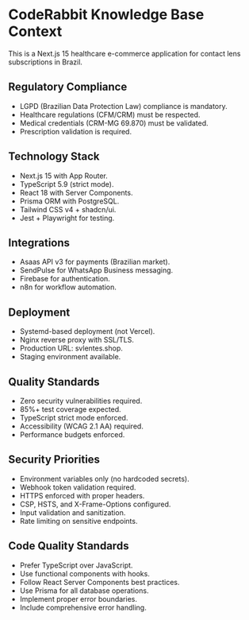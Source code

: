 # CodeRabbit Knowledge Base Context

This is a Next.js 15 healthcare e-commerce application for contact lens subscriptions in Brazil.

## Regulatory Compliance
- LGPD (Brazilian Data Protection Law) compliance is mandatory.
- Healthcare regulations (CFM/CRM) must be respected.
- Medical credentials (CRM-MG 69.870) must be validated.
- Prescription validation is required.

## Technology Stack
- Next.js 15 with App Router.
- TypeScript 5.9 (strict mode).
- React 18 with Server Components.
- Prisma ORM with PostgreSQL.
- Tailwind CSS v4 + shadcn/ui.
- Jest + Playwright for testing.

## Integrations
- Asaas API v3 for payments (Brazilian market).
- SendPulse for WhatsApp Business messaging.
- Firebase for authentication.
- n8n for workflow automation.

## Deployment
- Systemd-based deployment (not Vercel).
- Nginx reverse proxy with SSL/TLS.
- Production URL: svlentes.shop.
- Staging environment available.

## Quality Standards
- Zero security vulnerabilities required.
- 85%+ test coverage expected.
- TypeScript strict mode enforced.
- Accessibility (WCAG 2.1 AA) required.
- Performance budgets enforced.

## Security Priorities
- Environment variables only (no hardcoded secrets).
- Webhook token validation required.
- HTTPS enforced with proper headers.
- CSP, HSTS, and X-Frame-Options configured.
- Input validation and sanitization.
- Rate limiting on sensitive endpoints.

## Code Quality Standards
- Prefer TypeScript over JavaScript.
- Use functional components with hooks.
- Follow React Server Components best practices.
- Use Prisma for all database operations.
- Implement proper error boundaries.
- Include comprehensive error handling.
